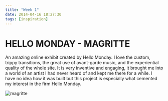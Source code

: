 ```yaml
---
title: "Week 1"
date: 2014-04-16 18:27:30 
tags: [inspiration] 
---
```


# HELLO MONDAY - MAGRITTE

An amazing online exhibit created by Hello Monday. I love the custom, trippy transitions, the great use of avant-garde music, and the experiential quality of the whole site. It is very inventive and engaging, it brought me into a world of an artist I had never heard of and kept me there for a while. I have no idea how it was built but this project is especially what cemented my interest in the firm Hello Monday.

![magritte](http://wpc.7ce6.edgecastcdn.net/807CE6/hellomonday_com/assets/images/case-studies/magritte/header/artwork.jpg?1111233/300/300<http://hellomonday.com/moma-magritte>)